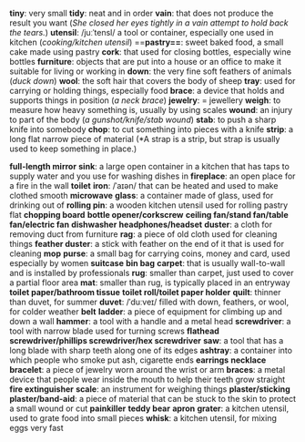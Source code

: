  **tiny**: very small
**tidy**: neat and in order
**vain**: that does not produce the result you want (*She closed her eyes tightly in a vain attempt to hold back the tears.*)
**utensil**: /juːˈtensl/ a tool or container, especially one used in kitchen (*cooking/kitchen utensil*)
==**pastry==**: sweet baked food, a small cake made using pastry
**cork**: that used for closing bottles, especially wine bottles
**furniture**: objects that are put into a house or an office to make it suitable for living or working in
**down**: the very fine soft feathers of animals (*duck down*)
**wool**: the soft hair that covers the body of sheep
**tray**: used for carrying or holding things, especially food
**brace**: a device that holds and supports things in position (*a neck brace*)
**jewelry**: = jewellery
**weigh**: to measure how heavy something is, usually by using scales
**wound**: an injury to part of the body (*a gunshot/knife/stab wound*)
**stab**: to push a sharp knife into somebody
**chop**: to cut something into pieces with a knife
**strip**: a long flat narrow piece of material (*A strap is a strip, but strap is usually used to keep something in place.)

**full-length mirror**
**sink**: a large open container in a kitchen that has taps to supply water and you use for washing dishes in
**fireplace**: an open place for a fire in the wall
**toilet**
**iron**: /ˈaɪən/ that can be heated and used to make clothed smooth
**microwave**
**glass**: a container made of glass, used for drinking out of
**rolling pin**: a wooden kitchen utensil used for rolling pastry flat
**chopping board**
**bottle opener/corkscrew**
**ceiling fan/stand fan/table fan/electric fan**
**dishwasher**
**headphones/headset**
**duster**: a cloth for removing duct from furniture
**rag**: a piece of old cloth used for cleaning things
**feather duster**: a stick with feather on the end of it that is used for cleaning
**mop**
**purse**: a small bag for carrying coins, money and card, used especially by women
**suitcase**
**bin bag**
**carpet**: that is usually wall-to-wall and is installed by professionals
**rug**: smaller than carpet, just used to cover a partial floor area
**mat**: smaller than rug, is typically placed in an entryway
**toilet paper/bathroom tissue**
**toilet roll/toilet paper holder**
**quilt**: thinner than duvet, for summer
**duvet**: /ˈduːveɪ/ filled with down, feathers, or wool, for colder weather
**belt**
**ladder**: a piece of equipment for climbing up and down a wall
**hammer**: a tool with a handle and a metal head
**screwdriver**: a tool with narrow blade used for turning screws
**flathead screwdriver/phillips screwdriver/hex screwdriver**
**saw**: a tool that has a long blade with sharp teeth along one of its edges
**ashtray**: a container into which people who smoke put ash, cigarette ends
**earrings**
**necklace**
**bracelet**: a piece of jewelry worn around the wrist or arm
**braces**: a metal device that people wear inside the mouth to help their teeth grow straight
**fire extinguisher**
**scale**: an instrument for weighing things
**plaster/sticking plaster/band-aid**: a piece of material that can be stuck to the skin to protect a small wound or cut
**painkiller**
**teddy bear**
**apron**
**grater**: a kitchen utensil, used to grate food into small pieces
**whisk**: a kitchen utensil, for mixing eggs very fast